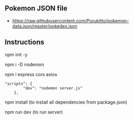 ## Pokemon JSON file

-   https://raw.githubusercontent.com/Purukitto/pokemon-data.json/master/pokedex.json

## Instructions

npm init -y

npm i -D nodemon

npm i express cors axios

```
"scripts": {
        "dev": "nodemon server.js"
    },
```

npm install (to install all dependencies from package.json)

npm run dev (to run server)
